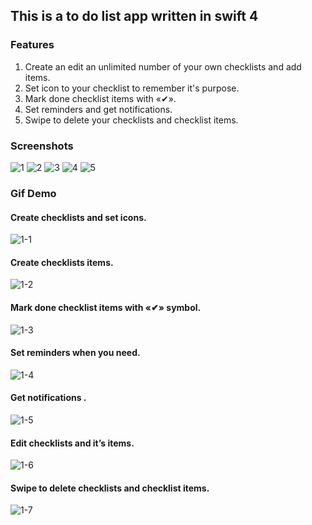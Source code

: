 ## This is a to do list app written in swift 4

### Features
1. Create an edit an unlimited number of your own checklists and add items.
2. Set icon to your checklist to remember it's purpose.
3. Mark done checklist items with «✔».
4. Set reminders and get notifications.
5. Swipe to delete your checklists and checklist items.


### Screenshots
![1](https://user-images.githubusercontent.com/23746155/41707736-8279f792-7547-11e8-8822-d600b19a5c1a.png) ![2](https://user-images.githubusercontent.com/23746155/41707737-829c2880-7547-11e8-805c-1eae019c730e.png)
 ![3](https://user-images.githubusercontent.com/23746155/41707739-82c12b1c-7547-11e8-84ba-1525385743bf.png) ![4](https://user-images.githubusercontent.com/23746155/41707741-82e6dd6c-7547-11e8-9067-42a0ba49b650.png)  ![5](https://user-images.githubusercontent.com/23746155/41707742-830a67d2-7547-11e8-8b34-1ca5df01b942.png)

### Gif Demo
 #### Create checklists  and set icons.
 
![1-1](https://user-images.githubusercontent.com/23746155/41725155-d510cac8-7577-11e8-8ca0-a540d758d9b6.gif)



#### Create checklists items.
 
![1-2](https://user-images.githubusercontent.com/23746155/41725163-d979062a-7577-11e8-9346-03029c67a53f.gif)



#### Mark done checklist items with «✔» symbol.

![1-3](https://user-images.githubusercontent.com/23746155/41725166-dd38a59a-7577-11e8-8f41-70cd5294fb27.gif)



#### Set reminders when you need.
 
![1-4](https://user-images.githubusercontent.com/23746155/41725180-e1db7bb8-7577-11e8-9865-a7918024ece6.gif)



#### Get notifications .
 
![1-5](https://user-images.githubusercontent.com/23746155/41725191-e59f79de-7577-11e8-96f0-aeb68a3a5a79.gif)



#### Edit checklists and it’s items.
 
![1-6](https://user-images.githubusercontent.com/23746155/41725197-e9a3b662-7577-11e8-9503-b212ed00ffd2.gif)



#### Swipe to delete checklists and checklist items.
 
![1-7](https://user-images.githubusercontent.com/23746155/41725207-ee1af25a-7577-11e8-9129-2d7d1866e41b.gif)
